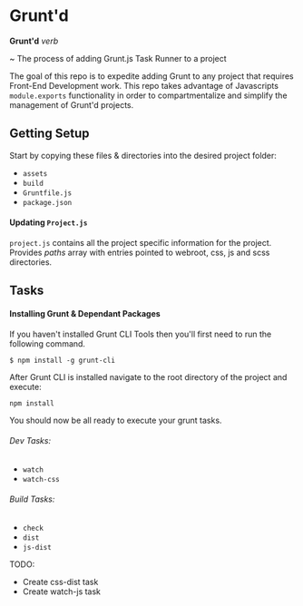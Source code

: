 # Grunt'd

**Grunt'd**
*verb*

~ The process of adding Grunt.js Task Runner to a project


The goal of this repo is to expedite adding Grunt to any project that requires Front-End Development work.  This repo takes advantage of Javascripts `module.exports` functionality in order to compartmentalize and simplify the management of Grunt'd projects.

## Getting Setup

Start by copying these files & directories into the desired project folder:

- `assets`
- `build`
- `Gruntfile.js`
- `package.json`



#### Updating `Project.js`

`project.js` contains all the project specific information for the project.  Provides _paths_ array with entries pointed to webroot, css, js and scss directories.

## Tasks

#### Installing Grunt & Dependant Packages
If you haven't installed Grunt CLI Tools then you'll first need to run the following command.

`$ npm install -g grunt-cli`

After Grunt CLI is installed navigate to the root directory of the project and execute: 

`npm install`

You should now be all ready to execute your grunt tasks.


###### Dev Tasks:
- `watch`
- `watch-css`

###### Build Tasks:
- `check`
- `dist`
- `js-dist`


TODO: 
- Create css-dist task
- Create watch-js task


